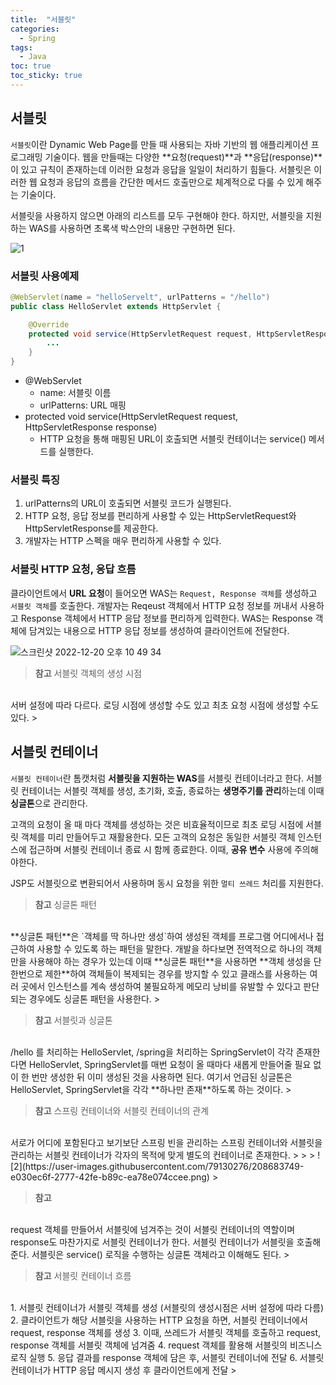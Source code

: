 ```yaml
---
title:  "서블릿"
categories:
  - Spring
tags:
  - Java
toc: true
toc_sticky: true
---
```


## 서블릿

`서블릿`이란 Dynamic Web Page를 만들 때 사용되는 자바 기반의 웹 애플리케이션 프로그래밍 기술이다. 웹을 만들때는 다양한 **요청(request)**과 **응답(response)**이 있고 규칙이 존재하는데 이러한 요청과 응답을 일일이 처리하기 힘들다. 서블릿은 이러한 웹 요청과 응답의 흐름을 간단한 메서드 호출만으로 체계적으로 다룰 수 있게 해주는 기술이다.

서블릿을 사용하지 않으면 아래의 리스트를 모두 구현해야 한다. 하지만, 서블릿을 지원하는 WAS를 사용하면 초록색 박스안의 내용만 구현하면 된다.

![1](https://user-images.githubusercontent.com/79130276/208683437-623d6d1b-7bfc-4c8d-a6b8-2a6198838614.png)

### 서블릿 사용예제

```java
@WebServlet(name = "helloServelt", urlPatterns = "/hello")
public class HelloServlet extends HttpServlet {

    @Override
    protected void service(HttpServletRequest request, HttpServletResponse response) throws ServletException, IOException {
        ...
    }
}
```

- @WebServlet
    - name: 서블릿 이름
    - urlPatterns: URL 매핑
- protected void service(HttpServletRequest request, HttpServletResponse response)
    - HTTP 요청을 통해 매핑된 URL이 호출되면 서블릿 컨테이너는 service() 메서드를 실행한다.

### 서블릿 특징

1. urlPatterns의 URL이 호출되면 서블릿 코드가 실행된다.
2. HTTP 요청, 응답 정보를 편리하게 사용할 수 있는 HttpServletRequest와 HttpServletResponse를 제공한다.
3. 개발자는 HTTP 스펙을 매우 편리하게 사용할 수 있다.

### 서블릿 HTTP 요청, 응답 흐름

클라이언트에서 **URL 요청**이 들어오면 WAS는 `Request, Response 객체`를 생성하고 `서블릿 객체`를 호출한다. 개발자는 Reqeust 객체에서 HTTP 요청 정보를 꺼내서 사용하고 Response 객체에서 HTTP 응답 정보를 편리하게 입력한다. WAS는 Response 객체에 담겨있는 내용으로 HTTP 응답 정보를 생성하여 클라이언트에 전달한다.

![스크린샷 2022-12-20 오후 10 49 34](https://user-images.githubusercontent.com/79130276/208683263-e15dec06-0750-43a9-bdaa-3c0d73aff8d7.png)

> **참고** 서블릿 객체의 생성 시점
<br>
서버 설정에 따라 다르다. 로딩 시점에 생성할 수도 있고 최초 요청 시점에 생성할 수도 있다.
> 

## 서블릿 컨테이너

`서블릿 컨테이너`란 톰캣처럼 **서블릿을 지원하는 WAS**를 서블릿 컨테이너라고 한다. 서블릿 컨테이너는 서블릿 객체를 생성, 초기화, 호출, 종료하는 **생명주기를 관리**하는데 이때 **싱글톤**으로 관리한다.

고객의 요청이 올 때 마다 객체를 생성하는 것은 비효율적이므로 최초 로딩 시점에 서블릿 객체를 미리 만들어두고 재활용한다. 모든 고객의 요청은 동일한 서블릿 객체 인스턴스에 접근하며 서블릿 컨테이너 종료 시 함께 종료한다. 이때, **공유 변수** 사용에 주의해야한다.

JSP도 서블릿으로 변환되어서 사용하며 동시 요청을 위한 `멀티 쓰레드` 처리를 지원한다.

> **참고** 싱글톤 패턴
<br>
**싱글톤 패턴**은 `객체를 딱 하나만 생성`하여 생성된 객체를 프로그램 어디에서나 접근하여 사용할 수 있도록 하는 패턴을 말한다.
개발을 하다보면 전역적으로 하나의 객체만을 사용해야 하는 경우가 있는데 이때 **싱글톤 패턴**을 사용하면 **객체 생성을 단 한번으로 제한**하여 객체들이 복제되는 경우를 방지할 수 있고 클래스를 사용하는 여러 곳에서 인스턴스를 계속 생성하여 불필요하게 메모리 낭비를 유발할 수 있다고 판단되는 경우에도 싱글톤 패턴을 사용한다.
> 

> **참고** 서블릿과 싱글톤
<br>
/hello 를 처리하는 HelloServlet, /spring을 처리하는 SpringServlet이 각각 존재한다면 HelloServlet, SpringServlet를 매번 요청이 올 때마다 새롭게 만들어줄 필요 없이 한 번만 생성한 뒤 이미 생성된 것을 사용하면 된다. 여기서 언급된 싱글톤은 HelloServlet, SpringServlet을 각각 **하나만 존재**하도록 하는 것이다.
> 

> **참고** 스프링 컨테이너와 서블릿 컨테이너의 관계
<br>
서로가 어디에 포함된다고 보기보단 스프링 빈을 관리하는 스프링 컨테이너와 서블릿을 관리하는 서블릿 컨테이너가 각자의 목적에 맞게 별도의 컨테이너로 존재한다.
> 
> 
> ![2](https://user-images.githubusercontent.com/79130276/208683749-e030ec6f-2777-42fe-b89c-ea78e074ccee.png)
> 

> **참고**
<br>
request 객체를 만들어서 서블릿에 넘겨주는 것이 서블릿 컨테이너의 역할이며 response도 마찬가지로 서블릿 컨테이너가 한다. 서블릿 컨테이너가 서블릿을 호출해준다.
서블릿은 service() 로직을 수행하는 싱글톤 객체라고 이해해도 된다.
> 

> **참고** 서블릿 컨테이너 흐름
<br>
1. 서블릿 컨테이너가 서블릿 객체를 생성 (서블릿의 생성시점은 서버 설정에 따라 다름)
2. 클라이언트가 해당 서블릿을 사용하는 HTTP 요청을 하면, 서블릿 컨테이너에서 request, response 객체를 생성
3. 이때, 쓰레드가 서블릿 객체를 호출하고 request, response 객체를 서블릿 객체에 넘겨줌
4. request 객체를 활용해 서블릿의 비즈니스 로직 실행
5. 응답 결과를 response 객체에 담은 후, 서블릿 컨테이너에 전달
6. 서블릿 컨테이너가 HTTP 응답 메시지 생성 후 클라이언트에게 전달
>